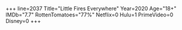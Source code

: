 +++
line=2037
Title="Little Fires Everywhere"
Year=2020
Age="18+"
IMDb="7.7"
RottenTomatoes="77%"
Netflix=0
Hulu=1
PrimeVideo=0
Disney=0
+++

